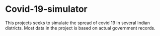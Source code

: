 # Covid-19-simulator
This projects seeks to simulate the spread of covid 19 in several Indian districts. Most data in the project is based on actual government records. 

